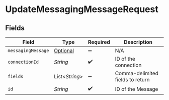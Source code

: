 # UpdateMessagingMessageRequest


## Fields

| Field                                                                 | Type                                                                  | Required                                                              | Description                                                           |
| --------------------------------------------------------------------- | --------------------------------------------------------------------- | --------------------------------------------------------------------- | --------------------------------------------------------------------- |
| `messagingMessage`                                                    | [Optional<MessagingMessage>](../../models/shared/MessagingMessage.md) | :heavy_minus_sign:                                                    | N/A                                                                   |
| `connectionId`                                                        | *String*                                                              | :heavy_check_mark:                                                    | ID of the connection                                                  |
| `fields`                                                              | List<*String*>                                                        | :heavy_minus_sign:                                                    | Comma-delimited fields to return                                      |
| `id`                                                                  | *String*                                                              | :heavy_check_mark:                                                    | ID of the Message                                                     |